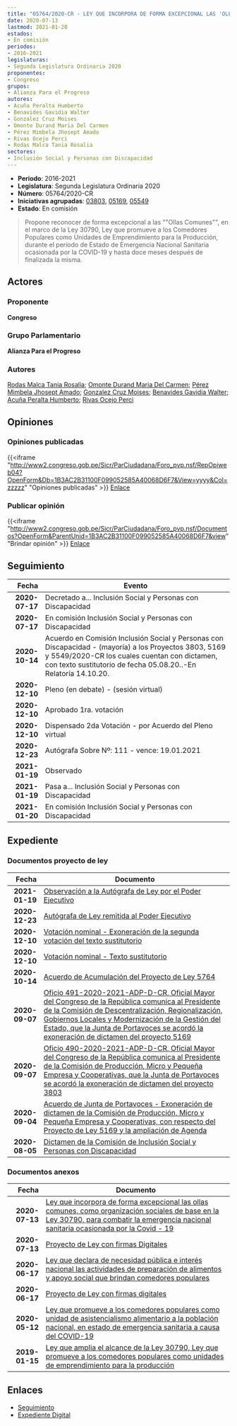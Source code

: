 ```yaml
---
title: "05764/2020-CR - LEY QUE INCORPORA DE FORMA EXCEPCIONAL LAS 'OLLAS COMUNES', COMO ORGANIZACIÓN SOCIALES DE BASE EN LA LEY 30790, PARA COMBATIR LA EMERGENCIA NACIONAL SANITARIA OCASIONADA POR LA COVID-19"
date: 2020-07-13
lastmod: 2021-01-20
estados:
- En comisión
periodos:
- 2016-2021
legislaturas:
- Segunda Legislatura Ordinaria 2020
proponentes:
- Congreso
grupos:
- Alianza Para el Progreso
autores:
- Acuña Peralta Humberto
- Benavides Gavidia Walter
- Gonzalez Cruz Moises
- Omonte Durand Maria Del Carmen
- Pérez Mimbela Jhosept Amado
- Rivas Ocejo Perci
- Rodas Malca Tania Rosalia
sectores:
- Inclusión Social y Personas con Discapacidad
---
```

- **Periodo**: 2016-2021
- **Legislatura**: Segunda Legislatura Ordinaria 2020
- **Número**: 05764/2020-CR
- **Iniciativas agrupadas**: [03803](../../03800/03803), [05169](../../05100/05169), [05549](../../05500/05549)
- **Estado**: En comisión

> Propone reconocer de forma excepcional a las ""Ollas Comunes"", en el marco de la Ley 30790, Ley que promueve a los Comedores Populares como Unidades de Emprendimiento para la Producción, durante el período de Estado de Emergencia Nacional Sanitaria ocasionada por la COVID-19 y hasta doce meses después de finalizada la misma.


## Actores

### Proponente

**Congreso**

### Grupo Parlamentario

**Alianza Para el Progreso**

### Autores

[Rodas Malca Tania Rosalia](mailto:mailto:trodas@congreso.gob.pe); [Omonte Durand Maria Del Carmen](mailto:mailto:momonte@congreso.gob.pe); [Pérez Mimbela Jhosept Amado](mailto:mailto:jperezm@congreso.gob.pe); [Gonzalez Cruz Moises](mailto:mailto:mgonzalezc@congreso.gob.pe); [Benavides Gavidia Walter](mailto:mailto:wbenavides@congreso.gob.pe); [Acuña Peralta Humberto](mailto:mailto:hacuna@congreso.gob.pe); [Rivas Ocejo Perci](mailto:mailto:privas@congreso.gob.pe)

## Opiniones

### Opiniones publicadas

{{<iframe "http://www2.congreso.gob.pe/Sicr/ParCiudadana/Foro_pvp.nsf/RepOpiweb04?OpenForm&Db=1B3AC2B31100F099052585A40068D6F7&View=yyyy&Col=zzzzz" "Opiniones publicadas" >}}
[Enlace](http://www2.congreso.gob.pe/Sicr/ParCiudadana/Foro_pvp.nsf/RepOpiweb04?OpenForm&Db=1B3AC2B31100F099052585A40068D6F7&View=yyyy&Col=zzzzz)

### Publicar opinión

{{<iframe "http://www2.congreso.gob.pe/Sicr/ParCiudadana/Foro_pvp.nsf/Documentos?OpenForm&ParentUnid=1B3AC2B31100F099052585A40068D6F7&view" "Brindar opinión" >}}
[Enlace](http://www2.congreso.gob.pe/Sicr/ParCiudadana/Foro_pvp.nsf/Documentos?OpenForm&ParentUnid=1B3AC2B31100F099052585A40068D6F7&view)


## Seguimiento

| Fecha | Evento |
|------:|--------|
| **2020-07-17** | Decretado a... Inclusión Social y Personas con Discapacidad |
| **2020-07-17** | En comisión Inclusión Social y Personas con Discapacidad |
| **2020-10-14** | Acuerdo en Comisión Inclusión Social y Personas con Discapacidad - (mayoría) a los Proyectos 3803, 5169 y 5549/2020-CR los cuales cuentan con dictamen, con texto sustitutorio de fecha 05.08.20..-En Relatoría 14.10.20. |
| **2020-12-10** | Pleno (en debate) - (sesión virtual) |
| **2020-12-10** | Aprobado 1ra. votación |
| **2020-12-10** | Dispensado 2da Votación - por Acuerdo del Pleno virtual |
| **2020-12-23** | Autógrafa Sobre Nº: 111 - vence: 19.01.2021 |
| **2021-01-19** | Observado |
| **2021-01-19** | Pasa a... Inclusión Social y Personas con Discapacidad |
| **2021-01-20** | En comisión Inclusión Social y Personas con Discapacidad |

## Expediente

### Documentos proyecto de ley

| Fecha | Documento |
|------:|-----------|
| **2021-01-19** | [Observación a la Autógrafa de Ley por el Poder Ejecutivo](http://www.leyes.congreso.gob.pe/Documentos/2016_2021/Observacion_a_la_Autografa/OBAU03803-20210119.pdf) |
| **2020-12-23** | [Autógrafa de Ley remitida al Poder Ejecutivo](http://www.leyes.congreso.gob.pe/Documentos/2016_2021/Autografas/Ley_y_de_Resolucion_Legislativa/AU03803-20201223.pdf) |
| **2020-12-10** | [Votación nominal - Exoneración de la segunda votación del texto sustitutorio](http://www.leyes.congreso.gob.pe/Documentos/2016_2021/Asistencia_y_Votacion/Proyectos_de_Ley/Votacion_Nominal/VNESVTS03803-20201210.pdf) |
| **2020-12-10** | [Votación nominal - Texto sustitutorio](http://www.leyes.congreso.gob.pe/Documentos/2016_2021/Asistencia_y_Votacion/Proyectos_de_Ley/Votacion_Nominal/VNTS03803-20201210.pdf) |
| **2020-10-14** | [Acuerdo de Acumulación del Proyecto de Ley 5764](https://leyes.congreso.gob.pe/Documentos/2016_2021/Dictamenes/Proyectos_de_Ley/05764DC13MAY-20201014.pdf) |
| **2020-09-07** | [Oficio 491-2020-2021-ADP-D-CR, Oficial Mayor del Congreso de la República comunica al Presidente de la Comisión de Descentralización, Regionalización, Gobiernos Locales y Modernización de la Gestión del Estado, que la Junta de Portavoces se acordó la exoneración de dictamen del proyecto 5169](http://www.leyes.congreso.gob.pe/Documentos/2016_2021/Oficios/Oficialia_Mayor/OFICIO-491-2020-2021-ADP-D-CR.pdf) |
| **2020-09-07** | [Oficio 490-2020-2021-ADP-D-CR, Oficial Mayor del Congreso de la República comunica al Presidente de la Comisión de Producción, Micro y Pequeña Empresa y Cooperativas, que la Junta de Portavoces se acordó la exoneración de dictamen del proyecto 3803](http://www.leyes.congreso.gob.pe/Documentos/2016_2021/Oficios/Oficialia_Mayor/OFICIO-490-2020-2021-ADP-D-CR.pdf) |
| **2020-09-04** | [Acuerdo de Junta de Portavoces - Exoneración de dictamen de la Comisión de Producción, Micro y Pequeña Empresa y Cooperativas, con respecto del Proyecto de Ley 5169 y la ampliación de Agenda](http://www.leyes.congreso.gob.pe/Documentos/2016_2021/Acuerdos/Junta_Portavoces/AJP03803-20200904.pdf) |
| **2020-08-05** | [Dictamen de la Comisión de Inclusión Social y Personas con Discapacidad](http://www.leyes.congreso.gob.pe/Documentos/2016_2021/Dictamenes/Proyectos_de_Ley/03803DC13MAY20200805.pdf) |

### Documentos anexos

| Fecha | Documento |
|------:|-----------|
| **2020-07-13** | [Ley que incorpora de forma excepcional las ollas comunes, como organización sociales de base en la Ley 30790, para combatir la emergencia nacional sanitaria ocasionada por la Covid - 19](http://www.leyes.congreso.gob.pe/Documentos/2016_2021/Proyectos_de_Ley_y_de_Resoluciones_Legislativas/PL05764-20200713.pdf) |
| **2020-07-13** | [Proyecto de Ley con firmas Digitales](http://www.leyes.congreso.gob.pe/Documentos/2016_2021/Proyectos_de_Ley_y_de_Resoluciones_Legislativas/Proyectos_Firmas_digitales/PL05764.pdf) |
| **2020-06-17** | [Ley que declara de necesidad pública e interés nacional las actividades de preparación de alimentos y apoyo social que brindan comedores populares](http://www.leyes.congreso.gob.pe/Documentos/2016_2021/Proyectos_de_Ley_y_de_Resoluciones_Legislativas/PL05549_20200617.pdf) |
| **2020-06-17** | [Proyecto de Ley con firmas digitales](http://www.leyes.congreso.gob.pe/Documentos/2016_2021/Proyectos_de_Ley_y_de_Resoluciones_Legislativas/Proyectos_Firmas_digitales/PL05549.pdf) |
| **2020-05-12** | [Ley que promueve a los comedores populares como unidad de asistencialismo alimentario a la población nacional, en estado de emergencia sanitaria a causa del COVID-19](http://www.leyes.congreso.gob.pe/Documentos/2016_2021/Proyectos_de_Ley_y_de_Resoluciones_Legislativas/PL05169_20200512.pdf) |
| **2019-01-15** | [Ley que amplia el alcance de la Ley 30790, Ley que promueve a los comedores populares como unidades de emprendimiento para la producción](http://www.leyes.congreso.gob.pe/Documentos/2016_2021/Proyectos_de_Ley_y_de_Resoluciones_Legislativas/PL0380320190115..pdf) |

## Enlaces

- [Seguimiento](http://www2.congreso.gob.pe/Sicr/TraDocEstProc/CLProLey2016.nsf/f7fff46988ca05b1052578e100829cc7/24e2b9aabf53d6b7052585a4007b3f64?OpenDocument)
- [Expediente Digital](http://www2.congreso.gob.pe/Sicr/TraDocEstProc/Expvirt_2011.nsf/visbusqptramdoc1621/05764?opendocument)

